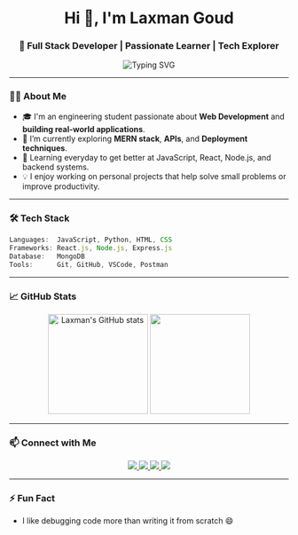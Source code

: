 
<h1 align="center">Hi 👋, I'm Laxman Goud</h1>
<h3 align="center">🚀 Full Stack Developer | Passionate Learner | Tech Explorer</h3>

<p align="center">
  <img src="https://readme-typing-svg.demolab.com?font=Fira+Code&duration=2000&pause=1000&color=33DDCC&center=true&vCenter=true&width=435&lines=Welcome+to+my+GitHub!;Full+Stack+Developer;Loves+building+cool+web+apps" alt="Typing SVG" />
</p>

---

### 🧑‍💻 About Me
- 🎓 I'm an engineering student passionate about **Web Development** and **building real-world applications**.
- 🔭 I’m currently exploring **MERN stack**, **APIs**, and **Deployment techniques**.
- 🌱 Learning everyday to get better at JavaScript, React, Node.js, and backend systems.
- 💡 I enjoy working on personal projects that help solve small problems or improve productivity.

---

### 🛠️ Tech Stack

```js
Languages:  JavaScript, Python, HTML, CSS
Frameworks: React.js, Node.js, Express.js
Database:   MongoDB
Tools:      Git, GitHub, VSCode, Postman
```

---

### 📈 GitHub Stats

<p align="center">
  <img src="https://github-readme-stats.vercel.app/api?username=laxman-goud&show_icons=true&theme=github_dark" alt="Laxman's GitHub stats" height="180"/>
  <img src="https://github-readme-stats.vercel.app/api/top-langs/?username=laxman-goud&layout=compact&theme=github_dark" height="180"/>
</p>

---

### 📫 Connect with Me

<p align="center">
  <a href="https://www.linkedin.com/in/laxman-gaddamidi" target="_blank">
    <img src="https://img.shields.io/badge/LinkedIn-0A66C2?style=for-the-badge&logo=linkedin&logoColor=white" />
  </a>
  <a href="mailto:laxmangaddamidi92@gmail.com" target="_blank">
    <img src="https://img.shields.io/badge/Gmail-D14836?style=for-the-badge&logo=gmail&logoColor=white" />
  </a>
  <a href="https://leetcode.com/u/laxmangaddamidi/" target="_blank">
    <img src="https://img.shields.io/badge/LeetCode-FFA116?style=for-the-badge&logo=leetcode&logoColor=black" />
  </a>
  <a href="https://wa.me/message/LX2EZHGDATT6D1" target="_blank">
    <img src="https://img.shields.io/badge/WhatsApp-25D366?style=for-the-badge&logo=whatsapp&logoColor=white" />
  </a>
</p>

---

### ⚡ Fun Fact
- I like debugging code more than writing it from scratch 😄
